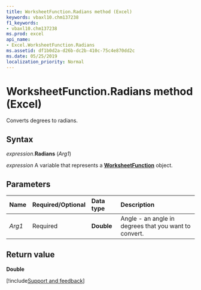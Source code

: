 ```yaml
---
title: WorksheetFunction.Radians method (Excel)
keywords: vbaxl10.chm137238
f1_keywords:
- vbaxl10.chm137238
ms.prod: excel
api_name:
- Excel.WorksheetFunction.Radians
ms.assetid: df1b0d2a-d26b-dc2b-410c-75c4e870dd2c
ms.date: 05/25/2019
localization_priority: Normal
---
```



# WorksheetFunction.Radians method (Excel)

Converts degrees to radians.


## Syntax

_expression_.**Radians** (_Arg1_)

_expression_ A variable that represents a **[WorksheetFunction](Excel.WorksheetFunction.md)** object.


## Parameters

|Name|Required/Optional|Data type|Description|
|:-----|:-----|:-----|:-----|
| _Arg1_|Required| **Double**|Angle - an angle in degrees that you want to convert.|

## Return value

**Double**




[!include[Support and feedback](~/includes/feedback-boilerplate.md)]